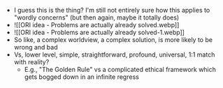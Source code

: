 - I guess this is the thing? I'm still not entirely sure how this applies to "wordly concerns" (but then again, maybe it totally does)
- ![[ORI idea - Problems are actually already solved.webp]]
- ![[ORI idea - Problems are actually already solved-1.webp]]
- So like, a complex worldview, a complex solution, is more likely to be wrong and bad
- Vs, lower level, simple, straightforward, profound, universal, 1:1 match with reality?
	- E.g., "The Golden Rule" vs a complicated ethical framework which gets bogged down in an infinite regress